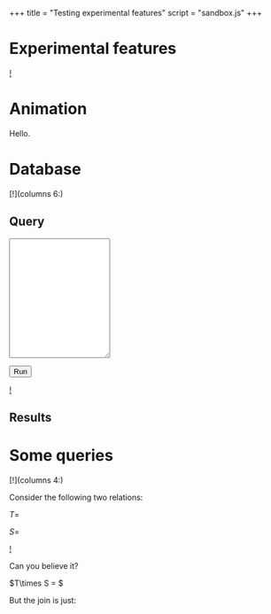 +++
title = "Testing experimental features"
script = "sandbox.js"
+++

# Experimental features

[!](highlight)

# Animation

<a class="first-slide"></a>

Hello.

# Database

<a class="database"></a>

[!](columns 6:)

## Query

<textarea id="sql1" rows=14></textarea>
<button class="run">Run</button>

[!](split)

## Results

<div class="output"></div>

# Some queries

<a class="queries"></a>

[!](columns 4:)

Consider the following two relations:

$T =$

<script type=sql>
SELECT * FROM T;
</script>

$S =$

<script type=sql>
SELECT * FROM S;
</script>

[!](split)

Can you believe it?

$T\times S = $

<script type=sql>
SELECT * FROM T, S;
</script>

But the join is just:

<script type=sql>
SELECT * FROM T join S using (a);
</script>
